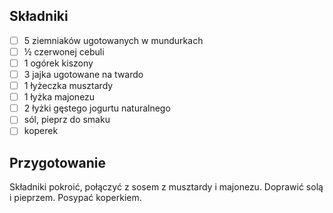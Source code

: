 ## Składniki 

- [ ] 5 ziemniaków ugotowanych w mundurkach
- [ ] ½ czerwonej cebuli
- [ ] 1 ogórek kiszony
- [ ] 3 jajka ugotowane na twardo
- [ ] 1 łyżeczka musztardy
- [ ] 1 łyżka majonezu
- [ ] 2 łyżki gęstego jogurtu naturalnego
- [ ] sól, pieprz do smaku
- [ ] koperek

## Przygotowanie

Składniki pokroić, połączyć z sosem z musztardy i majonezu. Doprawić solą i pieprzem. Posypać koperkiem.